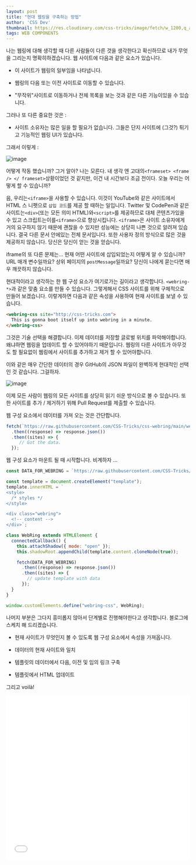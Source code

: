 ```yaml
---
layout: post
title: "현대 웹링을 구축하는 방법"
author: 'CSS Dev'
thumbnail: https://res.cloudinary.com/css-tricks/image/fetch/w_1200,q_auto,f_auto/https://css-tricks.com/wp-content/uploads/2020/11/webring.png
tags: WEB COMPONENTS
---
```



나는 웹링에 대해 생각할 때 다른 사람들이 다른 것을 생각한다고 확신하므로 내가 무엇을 그리는지 명확히하겠습니다.
 웹 사이트에 다음과 같은 요소가 있습니다.
 

- 이 사이트가 웹링의 일부임을 나타냅니다.
 
- 웹링의 다음 또는 이전 사이트로 이동할 수 있습니다.
 
- "무작위"사이트로 이동하거나 전체 목록을 보는 것과 같은 다른 기능이있을 수 있습니다.
 

그러나 또 다른 중요한 것은 :
 

- 사이트 소유자는 많은 일을 할 필요가 없습니다.
 그들은 단지 사이트에 (그것?) 튀기고 기능적인 웹링 UI가 있습니다.
 

그래서 이렇게 :
 

![image](https://i0.wp.com/css-tricks.com/wp-content/uploads/2020/11/j8amu39zkrrz.png?resize=1024%2C428&ssl=1)

어떻게 작동 했습니까?
 그거 알아?
 나는 모른다.
 내 생각 엔 고대의`<frameset> <frame /> </ frameset>`상황이었던 것 같지만, 이건 내 시간보다 조금 전이다.
 오늘 우리는 어떻게 할 수 있습니까?
 

음, 우리는`<iframe>`을 사용할 수 있습니다.
 이것이 YouTube와 같은 사이트에서 HTML 스 니펫으로 `삽입 코드`를 제공 할 때하는 일입니다.
 Twitter 및 CodePen과 같은 사이트는`<div>`(또는 모든 의미 HTML)와`<script>`를 제공하므로 대체 콘텐츠가있을 수 있고 스크립트는이를`<iframe>`으로 향상시킵니다.
 `<iframe>`은 사이트 소유자에게 거의 요구하지 않기 때문에 괜찮을 수 있지만 성능에는 상당히 나쁜 것으로 알려져 있습니다.
 결국 다른 문서 안에있는 전체 문서입니다.
 또한 사용자 정의 방식으로 많은 것을 제공하지 않습니다.
 당신은 당신이 얻는 것을 얻습니다.
 

iframe의 또 다른 문제는… 현재 어떤 사이트에 삽입되었는지 어떻게 알 수 있습니까?
 URL 매개 변수일까요?
 상위 페이지의 `postMessage`일까요?
 당신이 나에게 묻는다면 매우 깨끗하지 않습니다.
 

현대적이라고 생각하는 한 웹 구성 요소가 여기로가는 길이라고 생각합니다.
 `<webring-*>`과 같은 맞춤 요소를 만들 수 있습니다.
 그렇게해서 CSS 사이트를 위해 구체적으로 만들어 보겠습니다.
 이렇게하면 다음과 같은 속성을 사용하여 현재 사이트를 보낼 수 있습니다.
 

```html
<webring-css site="http://css-tricks.com">
  This is gonna boot itself up into webring in a minute.
</webring-css>
```

그것은 기술 선택을 해결합니다.
 이제 데이터를 저장할 글로벌 위치를 파악해야합니다.
 왜냐하면 웹링을 업데이트 할 수 있어야하기 때문입니다.
 웹링의 다른 사이트가 아무것도 할 필요없이 웹링에서 사이트를 추가하고 제거 할 수 있어야합니다.
 

이와 같은 매우 간단한 데이터의 경우 GitHub의 JSON 파일이 완벽하게 현대적인 선택 인 것 같습니다.
 그걸하자.
 

![image](https://i1.wp.com/css-tricks.com/wp-content/uploads/2020/11/Screen-Shot-2020-11-12-at-2.03.55-PM.png?resize=1926%2C1874&ssl=1)

이제 모든 사람이 웹링의 모든 사이트를 상당히 읽기 쉬운 방식으로 볼 수 있습니다.
 또한 사이트를 추가 / 제거하기 위해 Pull Request를 제출할 수 있습니다.
 

웹 구성 요소에서 데이터를 가져 오는 것은 간단합니다.
 

```js
fetch(`https://raw.githubusercontent.com/CSS-Tricks/css-webring/main/webring.json`)
  .then((response) => response.json())
  .then((sites) => {
     // Got the data.
  });
```

웹 구성 요소가 마운트 될 때 시작합니다.
 비계하자 ...
 

```js
const DATA_FOR_WEBRING = `https://raw.githubusercontent.com/CSS-Tricks/css-webring/main/webring.json`;

const template = document.createElement("template");
template.innerHTML = `
<style>
  /* styles */
</style>

<div class="webring">
  <!-- content -->
</div>`;

class WebRing extends HTMLElement {
  connectedCallback() {
    this.attachShadow({ mode: "open" });
    this.shadowRoot.appendChild(template.content.cloneNode(true));

    fetch(DATA_FOR_WEBRING)
      .then((response) => response.json())
      .then((sites) => {
        // update template with data
      });
  }
}

window.customElements.define("webring-css", WebRing);

```

나머지 부분은 그다지 흥미롭지 않아서 단계별로 진행해야한다고 생각합니다.
 블로그에 스케치 해 드리겠습니다.
 

- 현재 사이트가 무엇인지 볼 수 있도록 웹 구성 요소에서 속성을 가져옵니다.
 
- 데이터의 현재 사이트와 일치
 
- 템플릿의 데이터에서 다음, 이전 및 임의 링크 구축
 
- 템플릿에서 HTML 업데이트
 

그리고 voilà!
 

<div class="wp-block-cp-codepen-gutenberg-embed-block cp_embed_wrapper resizable" style="height: 450px;"><iframe id="cp_embed_VwjERBw" src="//codepen.io/anon/embed/VwjERBw?height=450&amp;theme-id=1&amp;slug-hash=VwjERBw&amp;default-tab=result" height="450" scrolling="no" frameborder="0" allowfullscreen="" allowpaymentrequest="" name="CodePen Embed VwjERBw" title="CodePen Embed VwjERBw" class="cp_embed_iframe" style="width: 100%; overflow: hidden; height: 100%;">CodePen Embed Fallback</iframe><div class="win-size-grip" style="touch-action: none;"></div></div>